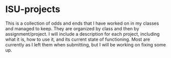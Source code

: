 # ISU-projects
This is a collection of odds and ends that I have worked on in my classes and managed to keep. They are organized by class and then by assignment/project. I will include a description for each project, including what it is, how to use it, and its current state of functioning. Most are currently as I left them when submitting, but I will be working on fixing some up.
